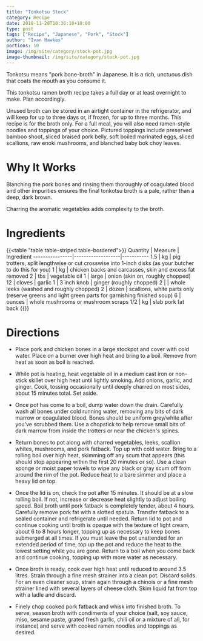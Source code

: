 ```yaml
---
title: "Tonkotsu Stock"
category: Recipe
date: 2018-11-28T10:36:18+10:00
type: post
tags: ["Recipe", "Japanese", "Pork", "Stock"]
author: "Ivan Hawkes"
portions: 10
image: /img/site/category/stock-pot.jpg
image-thumbnail: /img/site/category/stock-pot.jpg
---
```


Tonkotsu means "pork bone-broth" in Japanese. It is a rich, unctuous dish that coats the mouth as you consume it.

This tonkotsu ramen broth recipe takes a full day or at least overnight to make. Plan accordingly.
<!--more-->

Unused broth can be stored in an airtight container in the refrigerator, and will keep for up to three days or, if frozen, for up to three months. This recipe is for the broth only. For a full meal, you will also need ramen-style noodles and toppings of your choice. Pictured toppings include preserved bamboo shoot, sliced braised pork belly, soft boiled marinated eggs, sliced scallions, raw enoki mushrooms, and blanched baby bok choy leaves.

# Why It Works

Blanching the pork bones and rinsing them thoroughly of coagulated blood and other impurities ensures the final tonkotsu broth is a pale, rather than a deep, dark brown.

Charring the aromatic vegetables adds complexity to the broth.

# Ingredients

{{<table "table table-striped table-bordered">}}
Quantity		| Measure 			| Ingredient
----------------|-------------------|-----------
1.5				| kg				| pig trotters, split lengthwise or cut crosswise into 1-inch disks (as your butcher to do this for you)
1				| kg				| chicken backs and carcasses, skin and excess fat removed
2				| tbs				| vegetable oil
1				| large				| onion (skin on, roughly chopped)
12				| cloves			| garlic
1				| 3 inch knob		| ginger (roughly chopped)
2				|					|  whole leeks (washed and roughly chopped)
2				| dozen				| scallions, white parts only (reserve greens and light green parts for garnishing finished soup)
6				| ounces			| whole mushrooms or mushroom scraps
1/2				| kg				| slab pork fat back
{{</table>}}

# Directions

* Place pork and chicken bones in a large stockpot and cover with cold water. Place on a burner over high heat and bring to a boil. Remove from heat as soon as boil is reached.

* While pot is heating, heat vegetable oil in a medium cast iron or non-stick skillet over high heat until lightly smoking. Add onions, garlic, and ginger. Cook, tossing occasionally until deeply charred on most sides, about 15 minutes total. Set aside.

* Once pot has come to a boil, dump water down the drain. Carefully wash all bones under cold running water, removing any bits of dark marrow or coagulated blood. Bones should be uniform grey/white after you've scrubbed them. Use a chopstick to help remove small bits of dark marrow from inside the trotters or near the chicken's spines.

* Return bones to pot along with charred vegetables, leeks, scallion whites, mushrooms, and pork fatback. Top up with cold water. Bring to a rolling boil over high heat, skimming off any scum that appears (this should stop appearing within the first 20 minutes or so). Use a clean sponge or moist paper towels to wipe any black or gray scum off from around the rim of the pot. Reduce heat to a bare simmer and place a heavy lid on top.

* Once the lid is on, check the pot after 15 minutes. It should be at a slow rolling boil. If not, increase or decrease heat slightly to adjust boiling speed. Boil broth until pork fatback is completely tender, about 4 hours. Carefully remove pork fat with a slotted spatula. Transfer fatback to a sealed container and refrigerate until needed. Return lid to pot and continue cooking until broth is opaque with the texture of light cream, about 6 to 8 hours longer, topping up as necessary to keep bones submerged at all times. If you must leave the pot unattended for an extended period of time, top up the pot and reduce the heat to the lowest setting while you are gone. Return to a boil when you come back and continue cooking, topping up with more water as necessary.

* Once broth is ready, cook over high heat until reduced to around 3.5 litres. Strain through a fine mesh strainer into a clean pot. Discard solids. For an even cleaner soup, strain again through a chinois or a fine mesh strainer lined with several layers of cheese cloth. Skim liquid fat from top with a ladle and discard.

* Finely chop cooked pork fatback and whisk into finished broth. To serve, season broth with condiments of your choice (salt, soy sauce, miso, sesame paste, grated fresh garlic, chili oil or a mixture of all, for instance) and serve with cooked ramen noodles and toppings as desired.